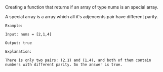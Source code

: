 Creating a function that returns if an array of type nums is an special array.

A special array is a array which all it's adjencents pair have different parity.

```
Example:

Input: nums = [2,1,4]

Output: true

Explanation:

There is only two pairs: (2,1) and (1,4), and both of them contain numbers with different parity. So the answer is true.
```

